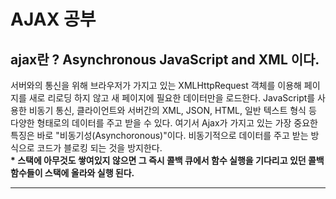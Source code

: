 # AJAX 공부

## ajax란 ? Asynchronous JavaScript and XML 이다.

서버와의 통신을 위해 브라우저가 가지고 있는 XMLHttpRequest 객체를 이용해 페이지를 새로 리로딩 하지 않고 새 페이지에 필요한 데이터만을 로드한다. JavaScript를 사용한 비동기 통신, 클라이언트와 서버간의 XML, JSON, HTML, 일반 텍스트 형식 등 다양한 형태로의 데이터를 주고 받을 수 있다. 여기서 Ajax가 가지고 있는 가장 중요한 특징은 바로 "비동기성(Asynchoronous)"이다. 비동기적으로 데이터를 주고 받는 방식으로 코드가 블로킹 되는 것을 방지한다.<br><strong>\* 스택에 아무것도 쌓여있지 않으면 그 즉시 콜백 큐에서 함수 실행을 기다리고 있던 콜백 함수들이 스택에 올라와 실행 된다.</strong>

<hr />
